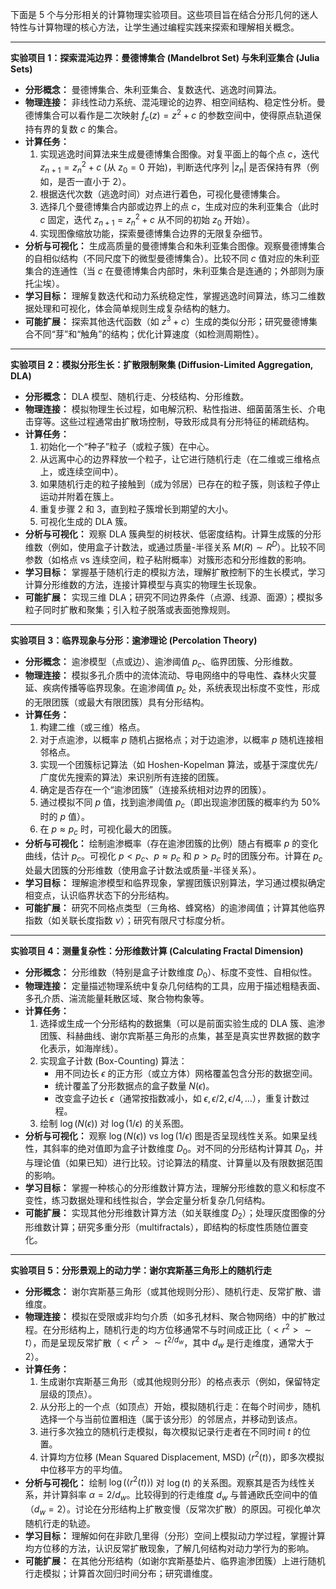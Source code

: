 下面是 5 个与分形相关的计算物理实验项目。这些项目旨在结合分形几何的迷人特性与计算物理的核心方法，让学生通过编程实践来探索和理解相关概念。

---

**实验项目 1：探索混沌边界：曼德博集合 (Mandelbrot Set) 与朱利亚集合 (Julia Sets)**

*   **分形概念：** 曼德博集合、朱利亚集合、复数迭代、逃逸时间算法。
*   **物理连接：** 非线性动力系统、混沌理论的边界、相空间结构、稳定性分析。曼德博集合可以看作是二次映射 $f_c(z) = z^2 + c$ 的参数空间中，使得原点轨道保持有界的复数 $c$ 的集合。
*   **计算任务：**
    1.  实现逃逸时间算法来生成曼德博集合图像。对复平面上的每个点 $c$，迭代 $z_{n+1} = z_n^2 + c$ (从 $z_0 = 0$ 开始)，判断迭代序列 $|z_n|$ 是否保持有界（例如，是否一直小于 2）。
    2.  根据迭代次数（逃逸时间）对点进行着色，可视化曼德博集合。
    3.  选择几个曼德博集合内部或边界上的点 $c$，生成对应的朱利亚集合（此时 $c$ 固定，迭代 $z_{n+1} = z_n^2 + c$ 从不同的初始 $z_0$ 开始）。
    4.  实现图像缩放功能，探索曼德博集合边界的无限复杂细节。
*   **分析与可视化：** 生成高质量的曼德博集合和朱利亚集合图像。观察曼德博集合的自相似结构（不同尺度下的微型曼德博集合）。比较不同 $c$ 值对应的朱利亚集合的连通性（当 $c$ 在曼德博集合内部时，朱利亚集合是连通的；外部则为康托尘埃）。
*   **学习目标：** 理解复数迭代和动力系统稳定性，掌握逃逸时间算法，练习二维数据处理和可视化，体会简单规则生成复杂结构的魅力。
*   **可能扩展：** 探索其他迭代函数（如 $z^3+c$）生成的类似分形；研究曼德博集合不同“芽”和“触角”的结构；优化计算速度（如检测周期性）。

---

**实验项目 2：模拟分形生长：扩散限制聚集 (Diffusion-Limited Aggregation, DLA)**

*   **分形概念：** DLA 模型、随机行走、分枝结构、分形维数。
*   **物理连接：** 模拟物理生长过程，如电解沉积、粘性指进、细菌菌落生长、介电击穿等。这些过程通常由扩散场控制，导致形成具有分形特征的稀疏结构。
*   **计算任务：**
    1.  初始化一个“种子”粒子（或粒子簇）在中心。
    2.  从远离中心的边界释放一个粒子，让它进行随机行走（在二维或三维格点上，或连续空间中）。
    3.  如果随机行走的粒子接触到（成为邻居）已存在的粒子簇，则该粒子停止运动并附着在簇上。
    4.  重复步骤 2 和 3，直到粒子簇增长到期望的大小。
    5.  可视化生成的 DLA 簇。
*   **分析与可视化：** 观察 DLA 簇典型的树枝状、低密度结构。计算生成簇的分形维数（例如，使用盒子计数法，或通过质量-半径关系 $M(R) \sim R^D$）。比较不同参数（如格点 vs 连续空间，粒子粘附概率）对簇形态和分形维数的影响。
*   **学习目标：** 掌握基于随机行走的模拟方法，理解扩散控制下的生长模式，学习计算分形维数的方法，连接计算模型与真实的物理生长现象。
*   **可能扩展：** 实现三维 DLA；研究不同边界条件（点源、线源、面源）；模拟多粒子同时扩散和聚集；引入粒子脱落或表面弛豫规则。

---

**实验项目 3：临界现象与分形：逾渗理论 (Percolation Theory)**

*   **分形概念：** 逾渗模型（点或边）、逾渗阈值 $p_c$、临界团簇、分形维数。
*   **物理连接：** 模拟多孔介质中的流体流动、导电网络中的导电性、森林火灾蔓延、疾病传播等临界现象。在逾渗阈值 $p_c$ 处，系统表现出标度不变性，形成的无限团簇（或最大有限团簇）具有分形结构。
*   **计算任务：**
    1.  构建二维（或三维）格点。
    2.  对于点逾渗，以概率 $p$ 随机占据格点；对于边逾渗，以概率 $p$ 随机连接相邻格点。
    3.  实现一个团簇标记算法（如 Hoshen-Kopelman 算法，或基于深度优先/广度优先搜索的算法）来识别所有连接的团簇。
    4.  确定是否存在一个“逾渗团簇”（连接系统相对边界的团簇）。
    5.  通过模拟不同 $p$ 值，找到逾渗阈值 $p_c$（即出现逾渗团簇的概率约为 50% 时的 $p$ 值）。
    6.  在 $p \approx p_c$ 时，可视化最大的团簇。
*   **分析与可视化：** 绘制逾渗概率（存在逾渗团簇的比例）随占有概率 $p$ 的变化曲线，估计 $p_c$。可视化 $p < p_c$、$p \approx p_c$ 和 $p > p_c$ 时的团簇分布。计算在 $p_c$ 处最大团簇的分形维数（使用盒子计数法或质量-半径关系）。
*   **学习目标：** 理解逾渗模型和临界现象，掌握团簇识别算法，学习通过模拟确定相变点，认识临界状态下的分形结构。
*   **可能扩展：** 研究不同格点类型（三角格、蜂窝格）的逾渗阈值；计算其他临界指数（如关联长度指数 $\nu$）；研究有限尺寸标度分析。

---

**实验项目 4：测量复杂性：分形维数计算 (Calculating Fractal Dimension)**

*   **分形概念：** 分形维数（特别是盒子计数维度 $D_0$）、标度不变性、自相似性。
*   **物理连接：** 定量描述物理系统中复杂几何结构的工具，应用于描述粗糙表面、多孔介质、湍流能量耗散区域、聚合物构象等。
*   **计算任务：**
    1.  选择或生成一个分形结构的数据集（可以是前面实验生成的 DLA 簇、逾渗团簇、科赫曲线、谢尔宾斯基三角形的点集，甚至是真实世界数据的数字化表示，如海岸线）。
    2.  实现盒子计数 (Box-Counting) 算法：
        *   用不同边长 $\epsilon$ 的正方形（或立方体）网格覆盖包含分形的数据空间。
        *   统计覆盖了分形数据点的盒子数量 $N(\epsilon)$。
        *   改变盒子边长 $\epsilon$（通常按指数减小，如 $\epsilon, \epsilon/2, \epsilon/4, \dots$），重复计数过程。
    3.  绘制 $\log(N(\epsilon))$ 对 $\log(1/\epsilon)$ 的关系图。
*   **分析与可视化：** 观察 $\log(N(\epsilon))$ vs $\log(1/\epsilon)$ 图是否呈现线性关系。如果呈线性，其斜率的绝对值即为盒子计数维度 $D_0$。对不同的分形结构计算其 $D_0$，并与理论值（如果已知）进行比较。讨论算法的精度、计算量以及有限数据范围的影响。
*   **学习目标：** 掌握一种核心的分形维数计算方法，理解分形维数的意义和标度不变性，练习数据处理和线性拟合，学会定量分析复杂几何结构。
*   **可能扩展：** 实现其他分形维数计算方法（如关联维度 $D_2$）；处理灰度图像的分形维数计算；研究多重分形（multifractals），即结构的标度性质随位置变化。

---

**实验项目 5：分形景观上的动力学：谢尔宾斯基三角形上的随机行走**

*   **分形概念：** 谢尔宾斯基三角形（或其他规则分形）、随机行走、反常扩散、谱维度。
*   **物理连接：** 模拟在受限或非均匀介质（如多孔材料、聚合物网络）中的扩散过程。在分形结构上，随机行走的均方位移通常不与时间成正比（$<r^2> \sim t$），而是呈现反常扩散（$<r^2> \sim t^{2/d_w}$，其中 $d_w$ 是行走维度，通常大于 2）。
*   **计算任务：**
    1.  生成谢尔宾斯基三角形（或其他规则分形）的格点表示（例如，保留特定层级的顶点）。
    2.  从分形上的一个点（如顶点）开始，模拟随机行走：在每个时间步，随机选择一个与当前位置相连（属于该分形）的邻居点，并移动到该点。
    3.  进行多次独立的随机行走模拟，每次模拟记录行走者在不同时间 $t$ 的位置。
    4.  计算均方位移 (Mean Squared Displacement, MSD) $\langle r^2(t) \rangle$，即多次模拟中位移平方的平均值。
*   **分析与可视化：** 绘制 $\log(\langle r^2(t) \rangle)$ 对 $\log(t)$ 的关系图。观察其是否为线性关系，并计算斜率 $\alpha = 2/d_w$。比较得到的行走维度 $d_w$ 与普通欧氏空间中的值（$d_w=2$）。讨论在分形结构上扩散变慢（反常次扩散）的原因。可视化单次随机行走的轨迹。
*   **学习目标：** 理解如何在非欧几里得（分形）空间上模拟动力学过程，掌握计算均方位移的方法，认识反常扩散现象，了解几何结构对动力学行为的影响。
*   **可能扩展：** 在其他分形结构（如谢尔宾斯基垫片、临界逾渗团簇）上进行随机行走模拟；计算首次回归时间分布；研究谱维度。

